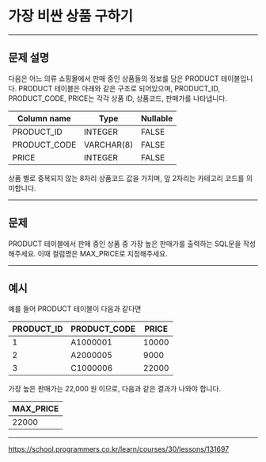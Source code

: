 # 가장 비싼 상품 구하기

---

## 문제 설명

다음은 어느 의류 쇼핑몰에서 판매 중인 상품들의 정보를 담은 PRODUCT 테이블입니다. PRODUCT 테이블은 아래와 같은 구조로 되어있으며, PRODUCT_ID, PRODUCT_CODE, PRICE는 각각 상품 ID, 상품코드, 판매가를 나타냅니다.

| Column name   | Type     | Nullable |
|---------------|----------|----------|
| PRODUCT_ID    | INTEGER  | FALSE    |
| PRODUCT_CODE  | VARCHAR(8) | FALSE    |
| PRICE         | INTEGER  | FALSE    |


상품 별로 중복되지 않는 8자리 상품코드 값을 가지며, 앞 2자리는 카테고리 코드를 의미합니다.

---

## 문제

PRODUCT 테이블에서 판매 중인 상품 중 가장 높은 판매가를 출력하는 SQL문을 작성해주세요. 이때 컬럼명은 MAX_PRICE로 지정해주세요.

---

## 예시

예를 들어 PRODUCT 테이블이 다음과 같다면

| PRODUCT_ID | PRODUCT_CODE | PRICE |
|------------|--------------|-------|
| 1          | A1000001     | 10000 |
| 2          | A2000005     | 9000  |
| 3          | C1000006     | 22000 |


가장 높은 판매가는 22,000 원 이므로, 다음과 같은 결과가 나와야 합니다.

| MAX_PRICE |
|-----------|
|   22000   |

---


https://school.programmers.co.kr/learn/courses/30/lessons/131697
